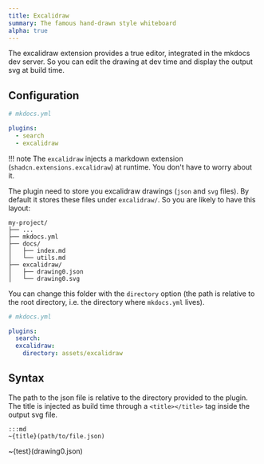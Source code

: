 ```yaml
---
title: Excalidraw
summary: The famous hand-drawn style whiteboard
alpha: true
---
```


The excalidraw extension provides a true editor, integrated in the mkdocs dev server. So you can edit the drawing at dev time and display the output svg at build time.

## Configuration

```yaml
# mkdocs.yml

plugins:
  - search
  - excalidraw
```

!!! note
    The `excalidraw` injects a markdown extension  (`shadcn.extensions.excalidraw`) at runtime. You don't have to worry about it. 

The plugin need to store you excalidraw drawings (`json` and `svg` files). By default it stores these files under `excalidraw/`. So you are likely to have this layout:

```plaintext
my-project/
├── ...
├── mkdocs.yml
├── docs/
│   ├── index.md
│   └── utils.md
├── excalidraw/
│   ├── drawing0.json
│   └── drawing0.svg
```

You can change this folder with the `directory` option (the path is relative to the root directory, i.e. the directory where `mkdocs.yml` lives).

```yaml
# mkdocs.yml

plugins:
  search:
  excalidraw:
    directory: assets/excalidraw
```

## Syntax

The path to the json file is relative to the directory provided to the plugin. The title is injected as build time through a `<title></title>` tag inside the output svg file.

    :::md
    ~{title}(path/to/file.json)


~{test}(drawing0.json)


